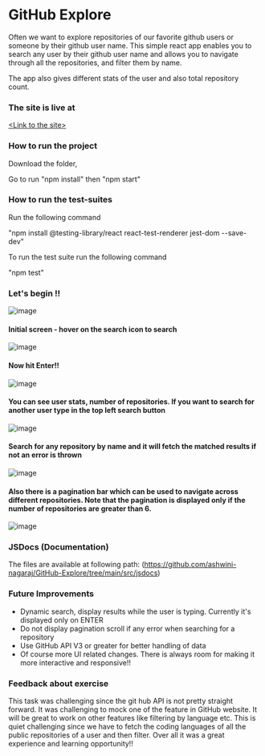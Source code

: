 # GitHub Explore
Often we want to explore repositories of our favorite github users or someone by their github user name. This simple react app enables you to search any user by their github user name and allows you to navigate through all the repositories, and filter them by name.

The app also gives different stats of the user and also total repository count.

### The site is live at ### 
[&lt;Link to the site&gt;](https://githubexplore-repos.netlify.app/)  

### How to run the project ###

Download the folder,

Go to run "npm install" then "npm start"

### How to run the test-suites ###

Run the following command

"npm install @testing-library/react react-test-renderer jest-dom --save-dev" 

To run the test suite run the following command

"npm test"

### Let's begin !! ###
                        

![image](https://user-images.githubusercontent.com/97677773/149703437-eb984145-8efb-4859-bc97-038ae59d8b68.png)


#### Initial screen - hover on the search icon to search ####


![image](https://user-images.githubusercontent.com/97677773/149703722-84a9e44a-292c-41e5-9a34-41675d216210.png)

####  Now hit Enter!! ####

![image](https://user-images.githubusercontent.com/97677773/149703811-fed0d059-bcad-4cb5-b32d-b4b1002d2864.png)

#### You can see  user stats, number of repositories. If you want to search for another user type in the top left search button ####


![image](https://user-images.githubusercontent.com/97677773/149703930-f0c3f295-1e46-4d43-8231-99fd0e3fa5e0.png)

#### Search for any repository by name and it will fetch the matched results if not an error is thrown ####


![image](https://user-images.githubusercontent.com/97677773/149703985-3863ef5c-b5f4-4652-8ee7-5f740ef60868.png)


#### Also there is a pagination bar which can be used to navigate across different repositories. Note that the pagination is displayed only if the number of repositories are greater than 6. ####


![image](https://user-images.githubusercontent.com/97677773/149704104-521e2967-a5d9-4676-8d70-ad4fbb09a671.png)


### JSDocs (Documentation) ###

The files are available at following path: (https://github.com/ashwini-nagaraj/GitHub-Explore/tree/main/src/jsdocs)

### Future Improvements ###


* Dynamic search, display results while the user is typing. Currently it's displayed only on
ENTER
* Do not display pagination scroll if any error when searching for a repository
* Use GitHub API V3 or greater for better handling of data
* Of course more UI related changes. There is always room for making it more interactive and
responsive!!

### Feedback about exercise ###
This task was challenging since the git hub API is not pretty straight forward. It was challenging to
mock one of the feature in GitHub website. It will be great to work on other features like filtering by
language etc. This is quiet challenging since we have to fetch the coding languages of all the public
repositories of a user and then filter. Over all it was a great experience and learning opportunity!!


